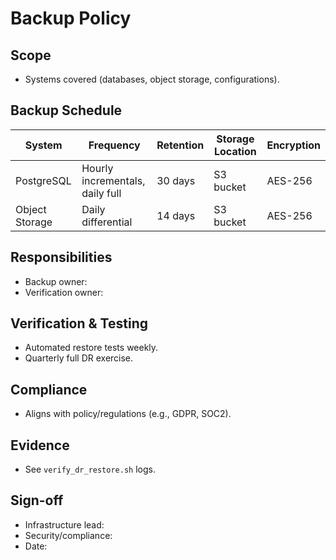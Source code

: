 # Backup Policy

## Scope
- Systems covered (databases, object storage, configurations).

## Backup Schedule
| System | Frequency | Retention | Storage Location | Encryption |
| --- | --- | --- | --- | --- |
| PostgreSQL | Hourly incrementals, daily full | 30 days | S3 bucket | AES-256 |
| Object Storage | Daily differential | 14 days | S3 bucket | AES-256 |

## Responsibilities
- Backup owner:
- Verification owner:

## Verification & Testing
- Automated restore tests weekly.
- Quarterly full DR exercise.

## Compliance
- Aligns with policy/regulations (e.g., GDPR, SOC2).

## Evidence
- See `verify_dr_restore.sh` logs.

## Sign-off
- Infrastructure lead:
- Security/compliance:
- Date:
